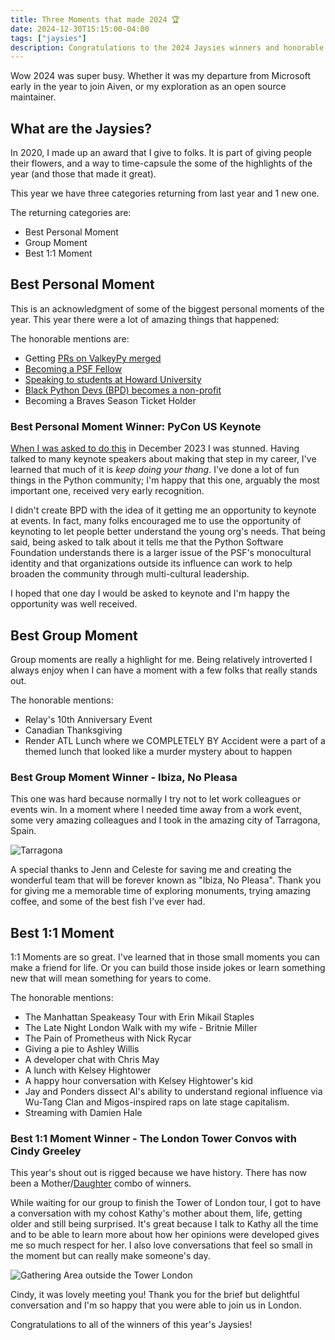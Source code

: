 ```yaml
---
title: Three Moments that made 2024 🏆
date: 2024-12-30T15:15:00-04:00
tags: ["jaysies"]
description: Congratulations to the 2024 Jaysies winners and honorable mentions!
---
```


Wow 2024 was super busy. Whether it was my departure from Microsoft early in the year to join Aiven, or my exploration as an open source maintainer.

## What are the Jaysies?

In 2020, I made up an award that I give to folks. It is part of giving people their flowers, and a way to time-capsule the some of the highlights of the year (and those that made it great).

This year we have three categories returning from last year and 1 new one.

The returning categories are:

- Best Personal Moment
- Group Moment
- Best 1:1 Moment

## Best Personal Moment

This is an acknowledgment of some of the biggest personal moments of the year. This year there were a lot of amazing things that happened:

The honorable mentions are:

- Getting [PRs on ValkeyPy merged](https://github.com/valkey-io/valkey-py/pulls?q=is%3Apr+is%3Amerged+author%3Akjaymiller)
- [Becoming a PSF Fellow](https://kjaymiller.com/blog/on-becoming-a-psf-fellow.html)
- [Speaking to students at Howard University](https://www.linkedin.com/posts/kjaymiller_yall-i-had-an-amazing-experience-talking-activity-7257452634305892352-mHBd)
- [Black Python Devs (BPD) becomes a non-profit](https://blackpythondevs.com/2024-05-17-non-profit-announcement/)
- Becoming a Braves Season Ticket Holder

### Best Personal Moment Winner: PyCon US Keynote

[When I was asked to do this](https://www.youtube.com/watch?v=jYZBpoYjxLo) in December 2023 I was stunned. Having talked to many keynote speakers about making that step in my career, I've learned that much of it is _keep doing your thang_. I've done a lot of fun things in the Python community; I'm happy that this one, arguably the most important one, received very early recognition.

I didn't create BPD with the idea of it getting me an opportunity to keynote at events. In fact, many folks encouraged me to use the opportunity of keynoting to let people better understand the young org's needs. That being said, being asked to talk about it tells me that the Python Software Foundation understands there is a larger issue of the PSF's monocultural identity and that organizations outside its influence can work to help broaden the community through multi-cultural leadership.

I hoped that one day I would be asked to keynote and I'm happy the opportunity was well received.

## Best Group Moment

Group moments are really a highlight for me. Being relatively introverted I always enjoy when I can have a moment with a few folks that really stands out.

The honorable mentions:

- Relay's 10th Anniversary Event
- Canadian Thanksgiving
- Render ATL Lunch where we COMPLETELY BY Accident were a part of a themed lunch that looked like a murder mystery about to happen

### Best Group Moment Winner - Ibiza, No Pleasa

This one was hard because normally I try not to let work colleagues or events win. In a moment where I needed time away from a work event, some very amazing colleagues and I took in the amazing city of Tarragona, Spain.

![Tarragona](https://kjaymiller.azureedge.net/media/tarragona-2024.webp)

A special thanks to Jenn and Celeste for saving me and creating the wonderful team that will be forever known as "Ibiza, No Pleasa". Thank you for giving me a memorable time of exploring monuments, trying amazing coffee, and some of the best fish I've ever had.

## Best 1:1 Moment

1:1 Moments are so great. I've learned that in those small moments you can make a friend for life. Or you can build those inside jokes or learn something new that will mean something for years to come.

The honorable mentions:

- The Manhattan Speakeasy Tour with Erin Mikail Staples
- The Late Night London Walk with my wife - Britnie Miller
- The Pain of Prometheus with Nick Rycar
- Giving a pie to Ashley Willis
- A developer chat with Chris May
- A lunch with Kelsey Hightower
- A happy hour conversation with Kelsey Hightower's kid
- Jay and Ponders dissect AI's ability to understand regional influence via Wu-Tang Clan and Migos-inspired raps on late stage capitalism.
- Streaming with Damien Hale

### Best 1:1 Moment Winner - The London Tower Convos with Cindy Greeley

This year's shout out is rigged because we have history. There has now been a Mother/[Daughter](https://kjaymiller.com/blog/jaysies-2021.html#kathy-campbellhttpstwittercommrssoup) combo of winners.

While waiting for our group to finish the Tower of London tour, I got to have a conversation with my cohost Kathy's mother about them, life, getting older and still being surprised. It's great because I talk to Kathy all the time and to be able to learn more about how her opinions were developed gives me so much respect for her. I also love conversations that feel so small in the moment but can really make someone's day.

![Gathering Area outside the Tower London](https://kjaymiller.azureedge.net/media/tower-london.webp)

Cindy, it was lovely meeting you! Thank you for the brief but delightful conversation and I'm so happy that you were able to join us in London.

Congratulations to all of the winners of this year's Jaysies!
